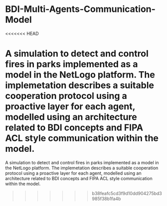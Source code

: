 # BDI-Multi-Agents-Communication-Model

<<<<<<< HEAD

A simulation to detect and control fires in parks implemented as a model in the NetLogo platform.
The implemetation describes a suitable cooperation protocol using a proactive layer for each agent, modelled using an architecture related to BDI concepts and FIPA ACL style communication within the model.
=======
A simulation to detect and control fires in parks implemented as a model in the NetLogo platform.
The implemetation describes a suitable cooperation protocol using a proactive layer for each agent, modelled using an architecture related to BDI concepts and FIPA ACL style communication within the model.

>>>>>>> b38feafc5cd3f9d10dd904275bd3985f38b1fa4b
